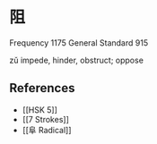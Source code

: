 # 阻
Frequency 1175
General Standard 915

zǔ
impede, hinder, obstruct; oppose

## References
- [[HSK 5]]
- [[7 Strokes]]
- [[阜 Radical]]